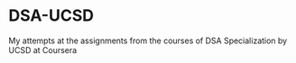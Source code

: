 # DSA-UCSD
My attempts at the assignments from the courses of DSA Specialization by UCSD at Coursera
